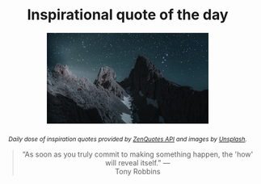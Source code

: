 
<div align="center">

# Inspirational quote of the day

<img src="./data/photo.jpeg" alt="Beautiful nature photo" width="320" height="180">

<sub><i>Daily dose of inspiration quotes provided by [ZenQuotes API](https://zenquotes.io/) and images by [Unsplash](https://unsplash.com/).</i></sub>


<blockquote>&ldquo;As soon as you truly commit to making something happen, the 'how' will reveal itself.&rdquo; &mdash; <footer>Tony Robbins</footer></blockquote>

</div>
